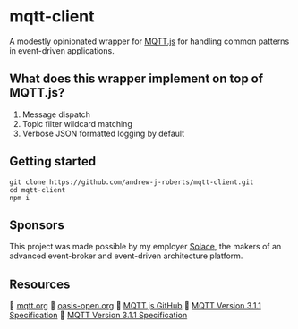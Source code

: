 # mqtt-client

A modestly opinionated wrapper for [MQTT.js](https://github.com/mqttjs/MQTT.js) for handling common patterns in event-driven applications.

## What does this wrapper implement on top of MQTT.js?

1. Message dispatch
2. Topic filter wildcard matching
3. Verbose JSON formatted logging by default

## Getting started

```
git clone https://github.com/andrew-j-roberts/mqtt-client.git
cd mqtt-client
npm i
```

## Sponsors

This project was made possible by my employer [Solace](https://www.solace.dev/), the makers of an advanced event-broker and event-driven architecture platform.

## Resources

🔗 [mqtt.org](http://mqtt.org/)
🔗 [oasis-open.org](https://www.oasis-open.org/)
🔗 [MQTT.js GitHub](https://github.com/mqttjs/MQTT.js)
📖 [MQTT Version 3.1.1 Specification](http://docs.oasis-open.org/mqtt/mqtt/v3.1.1/os/mqtt-v3.1.1-os.html)
📖 [MQTT Version 3.1.1 Specification](https://docs.oasis-open.org/mqtt/mqtt/v5.0/mqtt-v5.0.html)

